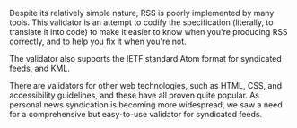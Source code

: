 Despite its relatively simple nature, RSS is poorly implemented by many tools. This validator is an attempt to codify the specification (literally, to translate it into code) to make it easier to know when you're producing RSS correctly, and to help you fix it when you're not.

The validator also supports the IETF standard Atom format for syndicated feeds, and KML.

There are validators for other web technologies, such as HTML, CSS, and accessibility guidelines, and these have all proven quite popular. As personal news syndication is becoming more widespread, we saw a need for a comprehensive but easy-to-use validator for syndicated feeds.